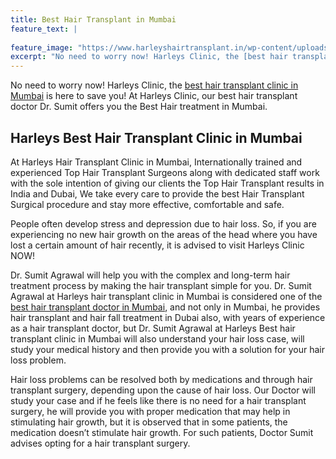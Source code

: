 ```yaml
---
title: Best Hair Transplant in Mumbai
feature_text: |
 
feature_image: "https://www.harleyshairtransplant.in/wp-content/uploads/2020/06/main_bg.jpg"
excerpt: "No need to worry now! Harleys Clinic, the [best hair transplant clinic in Mumbai](https://www.harleyshairtransplant.in/) is here to save you! At Harleys Clinic, our best hair transplant doctor Dr. Sumit offers you the Best Hair treatment in Mumbai."
---
```


No need to worry now! Harleys Clinic, the [best hair transplant clinic in Mumbai](https://www.harleyshairtransplant.in/) is here to save you! At Harleys Clinic, our best hair transplant doctor Dr. Sumit offers you the Best Hair treatment in Mumbai.


## Harleys Best Hair Transplant Clinic in Mumbai

At Harleys Hair Transplant Clinic in Mumbai, Internationally trained and experienced Top Hair Transplant Surgeons along with dedicated staff work with the sole intention of giving our clients the Top Hair Transplant results in India and Dubai, We take every care to provide the best Hair Transplant Surgical procedure and stay more effective, comfortable and safe.

People often develop stress and depression due to hair loss. So, if you are experiencing no new hair growth on the areas of the head where you have lost a certain amount of hair recently, it is advised to visit Harleys Clinic NOW!

Dr. Sumit Agrawal will help you with the complex and long-term hair treatment process by making the hair transplant simple for you. Dr. Sumit Agrawal at Harleys hair transplant clinic in Mumbai is considered one of the [best hair transplant doctor in Mumbai](https://www.harleyshairtransplant.in/), and not only in Mumbai, he provides hair transplant and hair fall treatment in Dubai also, with years of experience as a hair transplant doctor, but Dr. Sumit Agrawal at Harleys Best hair transplant clinic in Mumbai will also understand your hair loss case, will study your medical history and then provide you with a solution for your hair loss problem.

Hair loss problems can be resolved both by medications and through hair transplant surgery, depending upon the cause of hair loss. Our Doctor will study your case and if he feels like there is no need for a hair transplant surgery, he will provide you with proper medication that may help in stimulating hair growth, but it is observed that in some patients, the medication doesn’t stimulate hair growth. For such patients, Doctor Sumit advises opting for a hair transplant surgery.
